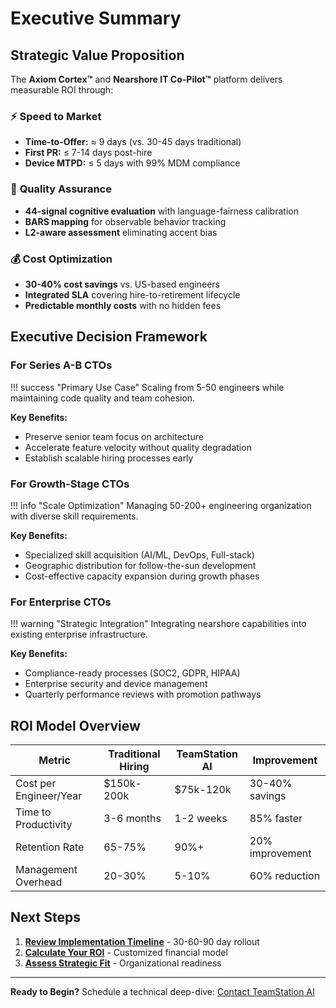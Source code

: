# Executive Summary

## Strategic Value Proposition

The **Axiom Cortex™** and **Nearshore IT Co-Pilot™** platform delivers measurable ROI through:

### ⚡ **Speed to Market**
- **Time-to-Offer:** ≈ 9 days (vs. 30-45 days traditional)
- **First PR:** ≤ 7-14 days post-hire
- **Device MTPD:** ≤ 5 days with 99% MDM compliance

### 🎯 **Quality Assurance**
- **44-signal cognitive evaluation** with language-fairness calibration
- **BARS mapping** for observable behavior tracking
- **L2-aware assessment** eliminating accent bias

### 💰 **Cost Optimization**
- **30-40% cost savings** vs. US-based engineers
- **Integrated SLA** covering hire-to-retirement lifecycle
- **Predictable monthly costs** with no hidden fees

## Executive Decision Framework

### For Series A-B CTOs
!!! success "Primary Use Case"
    Scaling from 5-50 engineers while maintaining code quality and team cohesion.

**Key Benefits:**
- Preserve senior team focus on architecture
- Accelerate feature velocity without quality degradation
- Establish scalable hiring processes early

### For Growth-Stage CTOs
!!! info "Scale Optimization"
    Managing 50-200+ engineering organization with diverse skill requirements.

**Key Benefits:**
- Specialized skill acquisition (AI/ML, DevOps, Full-stack)
- Geographic distribution for follow-the-sun development
- Cost-effective capacity expansion during growth phases

### For Enterprise CTOs
!!! warning "Strategic Integration"
    Integrating nearshore capabilities into existing enterprise infrastructure.

**Key Benefits:**
- Compliance-ready processes (SOC2, GDPR, HIPAA)
- Enterprise security and device management
- Quarterly performance reviews with promotion pathways

## ROI Model Overview

| Metric | Traditional Hiring | TeamStation AI | Improvement |
|--------|-------------------|----------------|-------------|
| Cost per Engineer/Year | $150k-200k | $75k-120k | 30-40% savings |
| Time to Productivity | 3-6 months | 1-2 weeks | 85% faster |
| Retention Rate | 65-75% | 90%+ | 20% improvement |
| Management Overhead | 20-30% | 5-10% | 60% reduction |

## Next Steps

1. **[Review Implementation Timeline](timeline.md)** - 30-60-90 day rollout
2. **[Calculate Your ROI](roi-calculator.md)** - Customized financial model
3. **[Assess Strategic Fit](../strategy/nearshore-strategy.md)** - Organizational readiness

---

**Ready to Begin?** Schedule a technical deep-dive: [Contact TeamStation AI](https://teamstation.dev/contact)